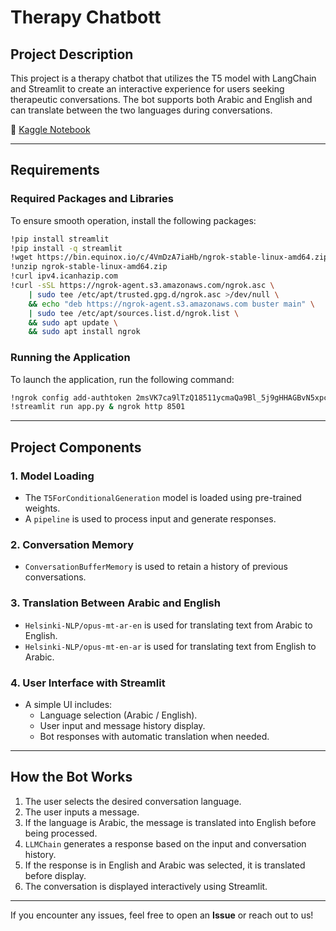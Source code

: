 # Therapy Chatbott

## Project Description

This project is a therapy chatbot that utilizes the T5 model with LangChain and Streamlit to create an interactive experience for users seeking therapeutic conversations. The bot supports both Arabic and English and can translate between the two languages during conversations.

📧 [Kaggle Notebook](https://www.kaggle.com/code/mahmoudsfarhat/trying-gui-on-t5-base/edit)  
  
---

## Requirements

### Required Packages and Libraries
To ensure smooth operation, install the following packages:

```bash
!pip install streamlit
!pip install -q streamlit
!wget https://bin.equinox.io/c/4VmDzA7iaHb/ngrok-stable-linux-amd64.zip
!unzip ngrok-stable-linux-amd64.zip
!curl ipv4.icanhazip.com
!curl -sSL https://ngrok-agent.s3.amazonaws.com/ngrok.asc \
	| sudo tee /etc/apt/trusted.gpg.d/ngrok.asc >/dev/null \
	&& echo "deb https://ngrok-agent.s3.amazonaws.com buster main" \
	| sudo tee /etc/apt/sources.list.d/ngrok.list \
	&& sudo apt update \
	&& sudo apt install ngrok
```

### Running the Application
To launch the application, run the following command:

```bash
!ngrok config add-authtoken 2msVK7ca9lTzQ18511ycmaQa9Bl_5j9gHHAGBvN5xpcF4kmQB
!streamlit run app.py & ngrok http 8501
```

---

## Project Components

### 1. **Model Loading**
- The `T5ForConditionalGeneration` model is loaded using pre-trained weights.
- A `pipeline` is used to process input and generate responses.

### 2. **Conversation Memory**
- `ConversationBufferMemory` is used to retain a history of previous conversations.

### 3. **Translation Between Arabic and English**
- `Helsinki-NLP/opus-mt-ar-en` is used for translating text from Arabic to English.
- `Helsinki-NLP/opus-mt-en-ar` is used for translating text from English to Arabic.

### 4. **User Interface with Streamlit**
- A simple UI includes:
  - Language selection (Arabic / English).
  - User input and message history display.
  - Bot responses with automatic translation when needed.

---

## How the Bot Works

1. The user selects the desired conversation language.
2. The user inputs a message.
3. If the language is Arabic, the message is translated into English before being processed.
4. `LLMChain` generates a response based on the input and conversation history.
5. If the response is in English and Arabic was selected, it is translated before display.
6. The conversation is displayed interactively using Streamlit.

---

If you encounter any issues, feel free to open an **Issue** or reach out to us!

